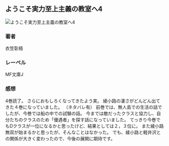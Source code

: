 ## ようこそ実力至上主義の教室へ4
![ようこそ実力至上主義の教室へ4](https://cdn.discordapp.com/attachments/1211570779934695494/1217812106775363654/19sFBma3ABY1tj5fnCx-uYdTdILjVrZEo3em97gqqqT_cvY4goXEFsAI72SdGHow.png?ex=660562e8&is=65f2ede8&hm=81aa741d1b8f692f2a6390895f748567bf3bb5fde07402b3c77dfa92f15d6318&)
### 著者
衣笠彰梧
### レーベル
MF文庫J
### 感想
4巻読了。
さらにおもしろくなってきたよう実。
綾小路の凄さがどんどん出てきた４巻になっていました。
（ネタバレ有）
前巻では、無人島での生活の話でしたが、今巻では船の中での試験の話。
今までは敵だったクラスと協力し、自分たちのクラスのため「優遇者」を探す話になっていました。
てっきり今巻でもDクラスが一位になるかと思ったけど、結果としては２，３位に。
また綾小路無双が始まるかと思ったが、そんなことはなかった。
でも、綾小路と軽井沢との関係が大きく変わったので、今後の展開に期待です。